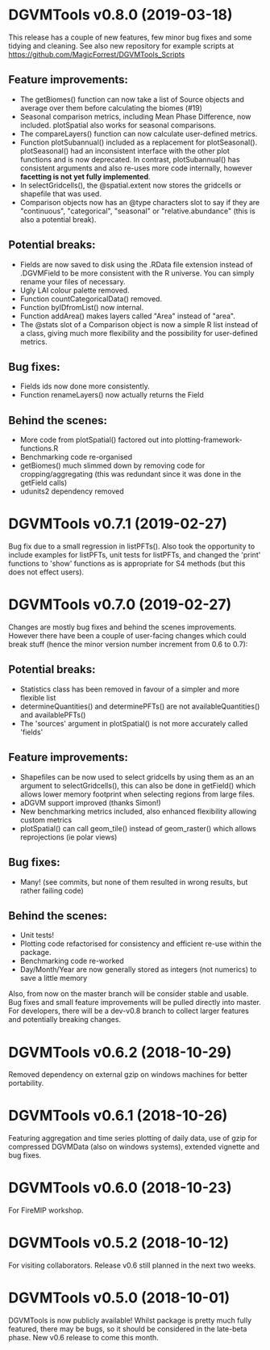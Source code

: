 #  DGVMTools v0.8.0 (2019-03-18) 

This release has a couple of new features, few minor bug fixes and some tidying and cleaning.  See also new repository for example scripts at https://github.com/MagicForrest/DGVMTools_Scripts

## Feature improvements:

* The getBiomes() function can now take a list of Source objects and average over them before calculating the biomes (#19)
* Seasonal comparison metrics, including Mean Phase Difference, now included.  plotSpatial also works for seasonal comparisons.
* The compareLayers() function can now calculate user-defined metrics.
* Function plotSubannual() included as a replacement for plotSeasonal(). plotSeasonal() had an inconsistent interface with the other plot functions and is now deprecated.  In contrast, plotSubannual() has consistent arguments and also re-uses more code internally, however **facetting is not yet fully implemented**.
* In selectGridcells(), the @spatial.extent now stores the gridcells or shapefile that was used.
* Comparison objects now has an @type characters slot to say if they are "continuous", "categorical", "seasonal" or "relative.abundance" (this is also a potential break).

## Potential breaks:

* Fields are now saved to disk using the .RData file extension instead of .DGVMField to be more consistent with the R universe. You can simply rename your files of necessary.  
* Ugly LAI colour palette removed.
* Function countCategoricalData() removed.
* Function byIDfromList() now internal.
* Function addArea() makes layers called "Area" instead of "area".
* The @stats slot of a Comparison object is now a simple R list instead of a class, giving much more flexibility and the possibility for user-defined metrics.

## Bug fixes:

* Fields ids now done more consistently.
* Function renameLayers() now actually returns the Field

## Behind the scenes:

* More code from plotSpatial() factored out into plotting-framework-functions.R
* Benchmarking code re-organised
* getBiomes() much slimmed down by removing code for cropping/aggregating (this was redundant since it was done in the getField calls)
* udunits2 dependency removed


#  DGVMTools v0.7.1 (2019-02-27) 

Bug fix due to a small regression in listPFTs().  Also took the opportunity to include examples for listPFTs, unit tests for listPFTs, and changed the 'print' functions to 'show' functions as is appropriate for S4 methods (but this does not effect users).


#  DGVMTools v0.7.0 (2019-02-27)

Changes are mostly bug fixes and behind the scenes improvements. However there have been a couple of user-facing changes which could break stuff (hence the minor version number increment from 0.6 to 0.7):


## Potential breaks:

* Statistics class has been removed in favour of a simpler and more flexible list
* determineQuantities() and determinePFTs() are not availableQuantities() and availablePFTs()
* The 'sources' argument in plotSpatial() is not more accurately called 'fields'

## Feature improvements:

* Shapefiles can be now used to select gridcells by using them as an an argument to selectGridcells(), this can also be done in getField() which allows lower memory footprint when selecting regions from large files.    
* aDGVM support improved (thanks Simon!)
* New benchmarking metrics included, also enhanced flexibility allowing custom metrics
* plotSpatial() can call geom_tile() instead of geom_raster() which allows reprojections (ie polar views)

## Bug fixes:

* Many! (see commits, but none of them resulted in wrong results, but rather failing code)
    
## Behind the scenes:     

* Unit tests!
* Plotting code refactorised for consistency and efficient re-use within the package.
* Benchmarking code re-worked
* Day/Month/Year are now generally stored as integers (not numerics) to save a little memory
    
Also, from now on the master branch will be consider stable and usable.  Bug fixes and small feature improvements will be pulled directly into master.  For developers, there will be a dev-v0.8 branch to collect larger features and potentially breaking changes.


# DGVMTools v0.6.2 (2018-10-29)

Removed dependency on external gzip on windows machines for better portability.


# DGVMTools v0.6.1 (2018-10-26)

Featuring aggregation and time series plotting of daily data, use of gzip for compressed DGVMData (also on windows systems), extended vignette and bug fixes.


# DGVMTools v0.6.0 (2018-10-23)

For FireMIP workshop.


# DGVMTools v0.5.2 (2018-10-12)

For visiting collaborators.  Release v0.6 still planned in the next two weeks.


# DGVMTools v0.5.0 (2018-10-01) 

DGVMTools is now publicly available!  Whilst package is pretty much fully featured, there may be bugs, so it should be considered in the late-beta phase.  New v0.6 release to come this month.
